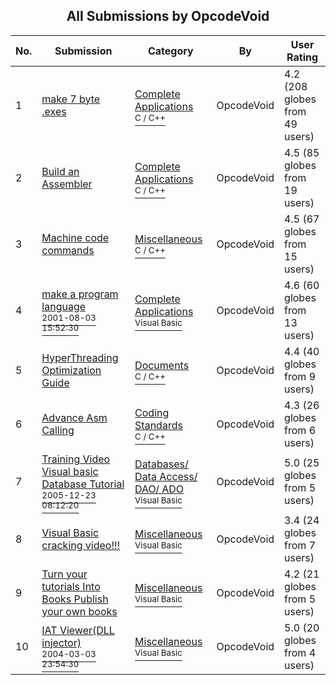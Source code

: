 ﻿<div align="center">

## All Submissions by OpcodeVoid

</div>

No.  | Submission | Category | By   | User Rating
---- | ---------- | -------- | ---- | -----------
1 | [make  7  byte \.exes<br />](https://github.com/Planet-Source-Code/opcodevoid-make-7-byte-exes__3-2221) | [Complete Applications<br /><sup>C / C++</sup>](../ByCategory/complete-applications__3-7.md) | OpcodeVoid | 4.2 (208 globes from 49 users)
2 | [Build an Assembler<br />](https://github.com/Planet-Source-Code/opcodevoid-build-an-assembler__3-2318) | [Complete Applications<br /><sup>C / C++</sup>](../ByCategory/complete-applications__3-7.md) | OpcodeVoid | 4.5 (85 globes from 19 users)
3 | [Machine code commands<br />](https://github.com/Planet-Source-Code/opcodevoid-machine-code-commands__3-2232) | [Miscellaneous<br /><sup>C / C++</sup>](../ByCategory/miscellaneous__3-1.md) | OpcodeVoid | 4.5 (67 globes from 15 users)
4 | [make a program language<br /><sup>2001-08-03 15:52:30</sup>](https://github.com/Planet-Source-Code/opcodevoid-make-a-program-language__1-25829) | [Complete Applications<br /><sup>Visual Basic</sup>](../ByCategory/complete-applications__1-27.md) | OpcodeVoid | 4.6 (60 globes from 13 users)
5 | [HyperThreading Optimization Guide<br />](https://github.com/Planet-Source-Code/opcodevoid-hyperthreading-optimization-guide__3-8654) | [Documents<br /><sup>C / C++</sup>](../ByCategory/documents__3-27.md) | OpcodeVoid | 4.4 (40 globes from 9 users)
6 | [Advance Asm Calling<br />](https://github.com/Planet-Source-Code/opcodevoid-advance-asm-calling__3-3549) | [Coding Standards<br /><sup>C / C++</sup>](../ByCategory/coding-standards__3-32.md) | OpcodeVoid | 4.3 (26 globes from 6 users)
7 | [Training Video Visual basic Database Tutorial<br /><sup>2005-12-23 08:12:20</sup>](https://github.com/Planet-Source-Code/opcodevoid-training-video-visual-basic-database-tutorial__1-63782) | [Databases/ Data Access/ DAO/ ADO<br /><sup>Visual Basic</sup>](../ByCategory/databases-data-access-dao-ado__1-6.md) | OpcodeVoid | 5.0 (25 globes from 5 users)
8 | [Visual Basic cracking video\!\!\!<br />](https://github.com/Planet-Source-Code/opcodevoid-visual-basic-cracking-video__1-56434) | [Miscellaneous<br /><sup>Visual Basic</sup>](../ByCategory/miscellaneous__1-1.md) | OpcodeVoid | 3.4 (24 globes from 7 users)
9 | [Turn your tutorials Into Books Publish your own books<br />](https://github.com/Planet-Source-Code/opcodevoid-turn-your-tutorials-into-books-publish-your-own-books__1-57594) | [Miscellaneous<br /><sup>Visual Basic</sup>](../ByCategory/miscellaneous__1-1.md) | OpcodeVoid | 4.2 (21 globes from 5 users)
10 | [IAT Viewer\(DLL injector\)<br /><sup>2004-03-03 23:54:30</sup>](https://github.com/Planet-Source-Code/opcodevoid-iat-viewer-dll-injector__1-52128) | [Miscellaneous<br /><sup>Visual Basic</sup>](../ByCategory/miscellaneous__1-1.md) | OpcodeVoid | 5.0 (20 globes from 4 users)
